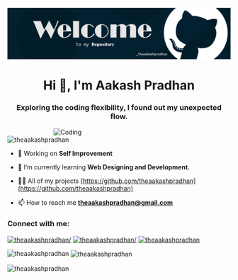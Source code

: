 ![logo](https://github.com/theaakashpradhan/theaakashpradhan/blob/main/d14112d-Cloudsmith-Integrations-Banner-GitHub.jpg)

<h1 align="center">Hi 👋, I'm Aakash Pradhan</h1>
<h3 align="center">Exploring the coding flexibility, I found out my unexpected flow.</h3>

<img align="right" alt="Coding" width="400" src="https://cdn.dribbble.com/users/1162077/screenshots/3848914/programmer.gif">


<p align="left"> <img src="https://komarev.com/ghpvc/?username=theaakashpradhan&label=Profile%20views&color=0e75b6&style=flat" alt="theaakashpradhan" /> </p>

- 🔭 Working on **Self Improvement**

- 🌱 I’m currently learning **Web Designing and Development.**

- 👨‍💻 All of my projects [https://github.com/theaakashpradhan](https://github.com/theaakashpradhan)

- 📫 How to reach me **theaakashpradhan@gmail.com**

<h3 align="left">Connect with me:</h3>
<p align="left">
<a href="https://linkedin.com/in/theaakashpradhan/" target="blank"><img align="center" src="https://raw.githubusercontent.com/rahuldkjain/github-profile-readme-generator/master/src/images/icons/Social/linked-in-alt.svg" alt="theaakashpradhan/" height="30" width="40" /></a>
<a href="https://instagram.com/theaakashpradhan/" target="blank"><img align="center" src="https://raw.githubusercontent.com/rahuldkjain/github-profile-readme-generator/master/src/images/icons/Social/instagram.svg" alt="theaakashpradhan/" height="30" width="40" /></a>
<a href="https://www.behance.net/theaakashpradhan" target="blank"><img align="center" src="https://raw.githubusercontent.com/rahuldkjain/github-profile-readme-generator/master/src/images/icons/Social/behance.svg" alt="theaakashpradhan" height="30" width="40" /></a>
</p>

<p><img align="left" src="https://github-readme-stats.vercel.app/api/top-langs?username=theaakashpradhan&show_icons=true&locale=en&layout=compact" alt="theaakashpradhan" /></p>

<p>&nbsp;<img align="center" src="https://github-readme-stats.vercel.app/api?username=theaakashpradhan&show_icons=true&locale=en" alt="theaakashpradhan" /></p>

<p><img align="center" src="https://github-readme-streak-stats.herokuapp.com/?user=theaakashpradhan&" alt="theaakashpradhan" /></p>
